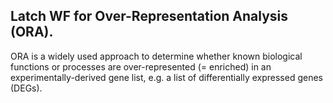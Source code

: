 ## Latch WF for Over-Representation Analysis (ORA). 

ORA is a widely used approach to determine whether known biological functions or processes are over-represented (= enriched) in an experimentally-derived gene list, e.g. a list of differentially expressed genes (DEGs).
